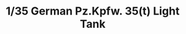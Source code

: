 ---
layout: product
title: "1/35 German Pz.Kpfw. 35(t) Light Tank"
price: "TBA" 
desc: "Maketa"
img_path: "/assets/img/BRNC35065.webp"
brand: "Bronco"
available: false
special_offer: false
new: false
soon: false
cat: "010000"
subcat: "015800"
subsubcat: "0N/A"
sifra: "BRNC35065"
popular: false
spec: false
---